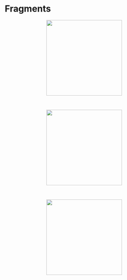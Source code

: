 # Fragments

 <p align="center">
  <img src="https://user-images.githubusercontent.com/81978998/131830996-c4d1951b-e4bb-4206-bce1-6c79d6f21e4b.png" width="240">
 </p>
 <br />
 <p align="center">
  <img src="https://user-images.githubusercontent.com/81978998/131830997-4305d3b0-d6b9-4c67-bdeb-6fa4bd5f93e0.png" width="240">
 </p>
  <br />
 <p align="center">
  <img src="https://user-images.githubusercontent.com/81978998/131830985-c32ae678-d972-48fa-859c-b6cd16430e12.png" width="240">
 </p>
